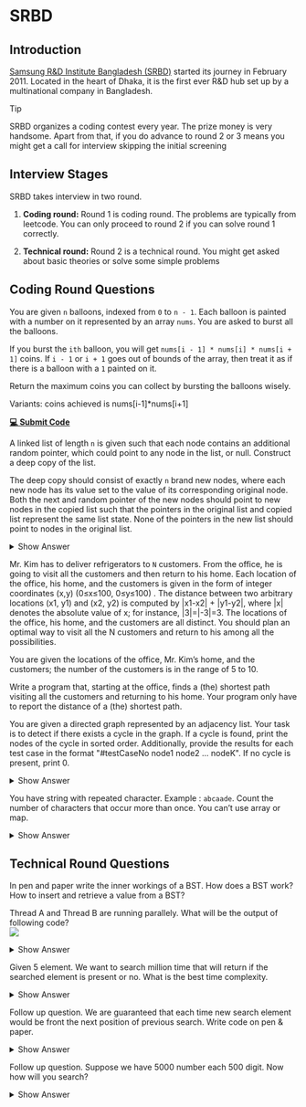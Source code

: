 # SRBD

## Introduction
[Samsung R&D Institute Bangladesh (SRBD)](https://research.samsung.com/srbd) started its journey in February 2011. Located in the heart of Dhaka, it is the first ever R&D hub set up by a multinational company in Bangladesh.

> [!TIP]
> SRBD organizes a coding contest every year. The prize money is very handsome. Apart from that, if you do advance to round 2 or 3 means you might get a call for interview skipping the initial screening
## Interview Stages
SRBD takes interview in two round.

1. **Coding round:** Round 1 is coding round. The problems are typically from leetcode. You can only proceed to round 2 if you can solve round 1 correctly.

1. **Technical round:** Round 2 is a technical round. You might get asked about basic theories or solve some simple problems

## Coding Round Questions

<article>

You are given `n` balloons, indexed from `0` to `n - 1`. Each balloon is painted with a number on it represented by an array `nums`. You are asked to burst all the balloons.

If you burst the `ith` balloon, you will get `nums[i - 1] * nums[i] * nums[i + 1]` coins. If `i - 1` or `i + 1` goes out of bounds of the array, then treat it as if there is a balloon with a `1` painted on it.

Return the maximum coins you can collect by bursting the balloons wisely.

Variants: coins achieved is nums[i-1]*nums[i+1]

[**💻 Submit Code**](https://leetcode.com/problems/burst-balloons/description/)
</article>

<article>

A linked list of length `n` is given such that each node contains an additional random pointer, which could point to any node in the list, or null. Construct a deep copy of the list.

The deep copy should consist of exactly `n` brand new nodes, where each new node has its value set to the value of its corresponding original node. Both the next and random pointer of the new nodes should point to new nodes in the copied list such that the pointers in the original list and copied list represent the same list state. None of the pointers in the new list should point to nodes in the original list.
<details><summary>Show Answer</summary>

	
```C++
class Solution {
public:
    unordered_map<Node*,Node*> random;
    Node* copyRandomList(Node* head) {
        if( head == NULL ) return NULL;
        Node* node = new Node(head->val);
        random[head] = node;
        node->next = copyRandomList(head->next);
        node->random = random[head->random];
        return node;
    }
};
```
</details>
</article>

<article>

 
Mr. Kim has to deliver refrigerators to `N` customers. From the office, he is going to visit all the customers and then return to his home. 
Each location of the office, his home, and the customers is given in the form of integer coordinates (x,y) (0≤x≤100, 0≤y≤100) . 
The distance between two arbitrary locations (x1, y1) and (x2, y2) is computed by |x1-x2| + |y1-y2|, where |x| denotes the absolute value 
of x; for instance, |3|=|-3|=3. The locations of the office, his home, and the customers are all distinct. You should plan an optimal way 
to visit all the N customers and return to his among all the possibilities. 

You are given the locations of the office, Mr. Kim’s home, and the customers; the number of the customers is in the range of 5 to 10. 

Write a program that, starting at the office, finds a (the) shortest path visiting all the customers and returning to his home. 
Your program only have to report the distance of a (the) shortest path.
</article>

<article>

You are given a directed graph represented by an adjacency list. Your task is to detect if there exists a cycle in the graph.
If a cycle is found, print the nodes of the cycle in sorted order. Additionally, provide the results for each test case in the format 
"#testCaseNo node1 node2 ... nodeK". If no cycle is present, print 0.
<details><summary>Show Answer</summary>

```C++
#include<bits/stdc++.h>
using namespace std;
int firstNodeOfTheCycle, lastNodeOfTheCycle;
bool detectCycle(int node, vector<vector<int>>& adjList, vector<bool> &visited, vector<bool> &dfsVisited, vector<int> &parent){
    visited[node] = true;
    dfsVisited[node] = true;

    for(auto neighbour : adjList[node]){
        if(!visited[neighbour]){
            parent[neighbour] = node;
            bool isCycleDetected = detectCycle(node, adjList, visited, dfsVisited, parent);
            if(isCycleDetected){
                firstNodeOfTheCycle = neighbour, lastNodeOfTheCycle = node;
                return true;
            }
        }
    }

    dfsVisited[node] = false;
    return false;
}

void calculateCycle(vector<int>& ans, vector<int>& parent){
    int curNode = lastNodeOfTheCycle;
    while(curNode != firstNodeOfTheCycle){
        ans.push_back(curNode);
        curNode = parent[curNode];
    }
    ans.push_back(curNode);
}
int main(){
    int tc = 10;
    for(int t = 1; t < tc; t++){
        int n,m;
        bool wasVisited = false;
        cin >> n >> m;
        vector<vector<int>>& adjList(n + 1);
        vector<bool> visited(n + 1, false), dfsVisited(n + 1, false);
        vector<int> parent(n + 1, -1), ans;
        for(int i = 0; i < m; i++){
            int u, v;
            cin >> u >> v;
            adjList[u].push_back(v);
        }
        for(int i = 1; i <= n; i++){
            if(!visited[i]){
                bool isCycleDetected = detectCycle(i, adjList, visited, dfsVisited, parent);
                if(isCycleDetected){
                    wasVisited = true;
                    calculateCycle(ans, parent);
                    sort(ans.begin(), ans.end());
                    cout<<"#"<<t;
                    for(auto it: ans){
                        cout<<" "<<it;
                    }
                    cout<<endl;
                    break;
                }
            }
        }
        if(!wasVisited){
            cout<<"#"<<t<<" "<<endl;
        }
    }
}
```
</details>
</article>

<article>

You have string with repeated character. Example : `abcaade`. Count the number of characters that occur more than once. You can’t use array or map. 
<details><summary>Show Answer</summary>

[Answer 1]
My approach : Sort & search concurrent character `nlog(n)`.  

[Answer 2] 
Optimize approach : An integer have 32 bit. We have 26 small letter character.  We just need to allocate each bit for position of a character. If an element is present set the concurrent bit and  finally count the number of set bit.  
(Comment from Tamim: Before trying this approach communicate with the interviewer to make sure about the characters present in the string ie only a-z is present and nothing else)
</details>
</article>

## Technical Round Questions
<article>

In pen and paper write the inner workings of a BST. How does a BST work? How to insert and retrieve a value from a BST?
</article>

<article>

Thread A and Thread B are running parallely. What will be the output of following code?   
<img src= "./resource/thread_question_srbd.png">

<details><summary>Show Answer</summary>

Unpredictable. It is not guaranteed that which thread is currently accessing the `cnt` variable. Was asked a follow up question on how to solve this issue?
<img src= "./resource/thread_answer_srbd.png">

</details>
</article>

<article>

Given 5 element. We want to search million time that will return if the searched element is present or no. What is the best time complexity.
<details><summary>Show Answer</summary>

You might be tempted to answer using binary search on sorted list but it might be better to use linear search. The internal mechanism for binary search has some constant overhead. For small number that overhead overshadows the benefit of logarithmic complexity. I ran both linear search and binary search. Linear search is about 5 times faster than binary search
</details>
</article>

<article>

Follow up question. We are guaranteed that each time new search element would be front the next position of previous search. Write code on pen & paper.
<details><summary>Show Answer</summary>

```C++
int lastElementPosition = 0;
int solve( vector<int> arr, int element){
	int l =  0 , r = lastElementPosition;
	while( l <= r){
		int mid = l + (r - l) / 2;
        if( arr[mid] == element ){
            lastElementPosition = mid;
            return mid;
        }
        else if( element < arr[mid] ){
            r = mid - 1;
        }else{
            lastElementPosition = l;
            l = mid + 1;
        }
    }
}
```
</details>
</article>

<article>

Follow up question. Suppose we have 5000 number each 500 digit. Now how will you search? 
<details><summary>Show Answer</summary>

Trie Data structure
</details>
</article>

